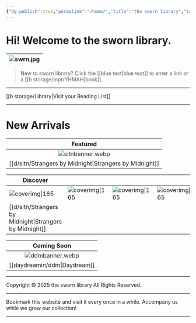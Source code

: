 ```yaml
---
{"dg-publish":true,"permalink":"/home/","title":"the sworn library","tags":["gardenEntry"]}
---
```


# Hi! Welcome to the sworn library.

| ![swrn.jpg](/img/user/b%20storage/swrn.jpg) |
| :-----------: |

> New to sworn library?
Click the [[blue text\|blue text]] to enter a link or a [[b storage/mpt/YHMAH\|book]].

***

[[b storage/Library\|Visit your Reading List]]

***
<section id="continue-section" style="display: none;">
    <button id="continueBtn">Continue where you left off</button>
</section>

# New Arrivals

|            Featured             |
| :-----------------------------: |
|      ![sitnbanner.webp](/img/user/d/sitn/sitnbanner.webp)       |
| [[d/sitn/Strangers by Midnight\|Strangers by Midnight]] |


| Discover                         |                           |                           |                           |
| -------------------------------- | ------------------------- | ------------------------- | ------------------------- |
| ![coverimg\|165](/img/user/d/sitn/sitncover.webp) | ![coverimg\|165](/img/user/d/swb.jpg) | ![coverimg\|165](/img/user/d/swb.jpg) | ![coverimg\|165](/img/user/d/swb.jpg) |
| [[d/sitn/Strangers by Midnight\|Strangers by Midnight]]        |                           |                           |                           |

|     Coming Soon     |
| :-----------------: |
| ![ddmbanner.webp](/img/user/daydreamin/ddmstorage/ddmbanner.webp) |
|  [[daydreamin/ddm\|Daydream]]  |

---
Copyright © 2025 the sworn library
All Rights Reserved.

***

Bookmark this website and visit it every once in a while. Accompany us while we grow our collection!

***

<script src="https://starryxoxo.github.io/treeajmgar/src/helpers/dynamictable.js"></script>
<script src="https://starryxoxo.github.io/treeajmgar/src/helpers/protect-images.js"></script>
<script src="https://starryxoxo.github.io/treeajmgar/src/helpers/lazy.js"></script>
<script src="https://starryxoxo.github.io/treeajmgar/src/helpers/homeLastPage.js"></script>